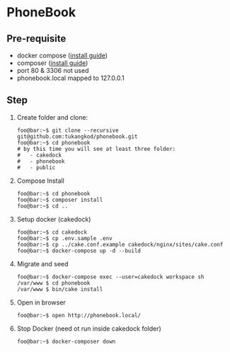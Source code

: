 # PhoneBook

## Pre-requisite
* docker compose ([install guide](https://docs.docker.com/compose/install/))
* composer ([install guide](https://getcomposer.org/doc/00-intro.md))
* port 80 & 3306 not used
* phonebook.local mapped to 127.0.0.1

## Step
1. Create folder and clone:
    ```console
    foo@bar:~$ git clone --recursive git@github.com:tukangkod/phonebook.git
    foo@bar:~$ cd phonebook
    # by this time you will see at least three folder:
    #   - cakedock
    #   - phonebook
    #   - public
    ```
2. Compose Install
    ```console
    foo@bar:~$ cd phonebook
    foo@bar:~$ composer install 
    foo@bar:~$ cd ..
    ```
3. Setup docker (cakedock)
    ```console
    foo@bar:~$ cd cakedock
    foo@bar:~$ cp .env.sample .env
    foo@bar:~$ cp ../cake.conf.example cakedock/nginx/sites/cake.conf
    foo@bar:~$ docker-compose up -d --build
    ```
4. Migrate and seed
    ```console
    foo@bar:~$ docker-compose exec --user=cakedock workspace sh
    /var/www $ cd phonebook
    /var/www $ bin/cake install
    ```
5. Open in browser 
    ```console
    foo@bar:~$ open http://phonebook.local/
    ```
6. Stop Docker (need ot run inside cakedock folder)
    ```console
    foo@bar:~$ docker-composer down
    ```